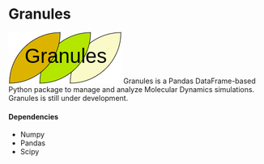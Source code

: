 # Granules
![granules-logo](granules_logo.png)
Granules is a Pandas DataFrame-based Python package to manage and analyze Molecular Dynamics simulations. 
Granules is still under development.

#### Dependencies
* Numpy
* Pandas
* Scipy

